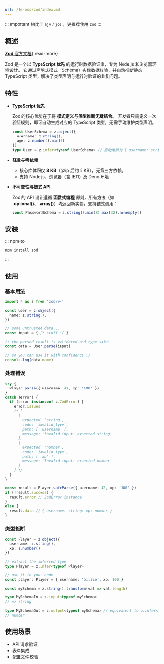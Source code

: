 ```yaml
---
url: /fe-oss/zod/index.md
---
```

&#x20;&#x20;

::: important 相比于 `ajv` / `joi` ，更推荐使用 `zod`
:::

## 概述

[**Zod** 官方文档](https://zod.dev){.read-more}

Zod 是一个以 **TypeScript 优先** 的运行时数据验证库，专为 Node.js 和浏览器环境设计。
它通过声明式模式（Schema）实现数据校验，并自动推断静态 TypeScript 类型，解决了类型声明与运行时验证的重复问题。

## 特性

* **TypeScript 优先**

  Zod 的核心优势在于将 **模式定义与类型推断无缝结合**。
  开发者只需定义一次验证规则，即可自动生成对应的 TypeScript 类型，无需手动维护类型声明。

  ```ts
  const UserSchema = z.object({
    username: z.string(),
    age: z.number().min(0)
  })
  type User = z.infer<typeof UserSchema> // 自动推断为 { username: string; age: number }
  ```

* **轻量与零依赖**

  * 核心库体积仅 **8 KB**（gzip 后约 2 KB），无第三方依赖。
  * 支持 Node.js、浏览器（含 IE11）及 Deno 环境

* **不可变性与链式 API**

  Zod 的 API 设计遵循 **函数式编程** 原则，所有方法（如 **.optional()**、**.array()**）均返回新实例，支持链式调用：

  ```ts
  const PasswordSchema = z.string().min(8).max(32).nonempty()
  ```

## 安装

::: npm-to

```sh
npm install zod
```

:::

## 使用

### 基本用法

```ts
import * as z from 'zod/v4'

const User = z.object({
  name: z.string(),
})

// some untrusted data...
const input = { /* stuff */ }

// the parsed result is validated and type safe!
const data = User.parse(input)

// so you can use it with confidence :)
console.log(data.name)
```

### 处理错误

```ts
try {
  Player.parse({ username: 42, xp: '100' })
}
catch (error) {
  if (error instanceof z.ZodError) {
    error.issues
    /* [
      {
        expected: 'string',
        code: 'invalid_type',
        path: [ 'username' ],
        message: 'Invalid input: expected string'
      },
      {
        expected: 'number',
        code: 'invalid_type',
        path: [ 'xp' ],
        message: 'Invalid input: expected number'
      }
    ] */
  }
}
```

```ts
const result = Player.safeParse({ username: 42, xp: '100' })
if (!result.success) {
  result.error // ZodError instance
}
else {
  result.data // { username: string; xp: number }
}
```

### 类型推断

```ts
const Player = z.object({
  username: z.string(),
  xp: z.number()
})

// extract the inferred type
type Player = z.infer<typeof Player>

// use it in your code
const player: Player = { username: 'billie', xp: 100 }
```

```ts
const mySchema = z.string().transform(val => val.length)

type MySchemaIn = z.input<typeof mySchema>
// => string

type MySchemaOut = z.output<typeof mySchema> // equivalent to z.infer<typeof mySchema>
// number
```

## 使用场景

* API 请求验证
* 表单集成
* 配置文件校验

